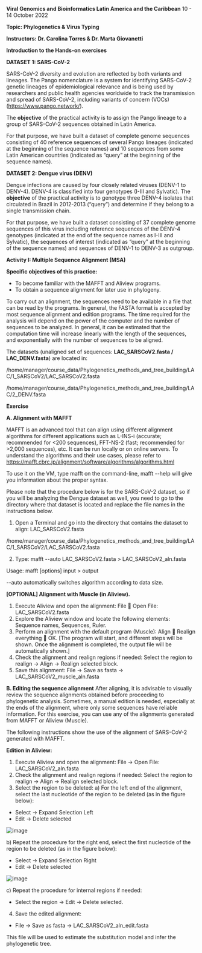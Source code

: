**Viral Genomics and Bioinformatics Latin America and the Caribbean**
10 - 14 October 2022

**Topic: Phylogenetics & Virus Typing**

**Instructors: Dr. Carolina Torres & Dr. Marta Giovanetti**


**Introduction to the Hands-on exercises**


**DATASET 1: SARS-CoV-2**

SARS-CoV-2 diversity and evolution are reflected by both variants and lineages. The Pango nomenclature is a system for identifying SARS-CoV-2 genetic lineages of epidemiological relevance and is being used by researchers and public health agencies worldwide to track the transmission and spread of SARS-CoV-2, including variants of concern (VOCs) (https://www.pango.network/).

The **objective** of the practical activity is to assign the Pango lineage to a group of SARS-CoV-2 sequences obtained in Latin America.

For that purpose, we have built a dataset of complete genome sequences consisting of 40 reference sequences of several Pango lineages (indicated at the beginning of the sequence names) and 10 sequences from some Latin American countries (indicated as “query” at the beginning of the sequence names).


**DATASET 2: Dengue virus (DENV)**

Dengue infections are caused by four closely related viruses (DENV-1 to DENV-4). DENV-4 is classified into four genotypes (I-III and Sylvatic).
The **objective** of the practical activity is to genotype three DENV-4 isolates that circulated in Brazil in 2012-2013 (“query”) and determine if they belong to a single transmission chain. 

For that purpose, we have built a dataset consisting of 37 complete genome sequences of this virus including reference sequences of the DENV-4 genotypes (indicated at the end of the sequence names as I-III and Sylvatic), the sequences of interest (indicated as “query” at the beginning of the sequence names) and sequences of DENV-1 to DENV-3 as outgroup.



**Activity I: Multiple Sequence Alignment (MSA)**

**Specific objectives of this practice:**

- To become familiar with the MAFFT and Aliview programs.
- To obtain a sequence alignment for later use in phylogeny.

To carry out an alignment, the sequences need to be available in a file that can be read by the programs. In general, the FASTA format is accepted by most sequence alignment and edition programs. The time required for the analysis will depend on the power of the computer and the number of sequences to be analyzed. In general, it can be estimated that the computation time will increase linearly with the length of the sequences, and exponentially with the number of sequences to be aligned.

The datasets (unaligned set of sequences: **LAC_SARSCoV2.fasta / LAC_DENV.fasta**) are located in:

/home/manager/course_data/Phylogenetics_methods_and_tree_building/LAC/1_SARSCoV2/LAC_SARSCoV2.fasta

/home/manager/course_data/Phylogenetics_methods_and_tree_building/LAC/2_DENV.fasta


**Exercise**

**A.	Alignment with MAFFT**

MAFFT is an advanced tool that can align using different alignment algorithms for different applications such as L-INS-i (accurate; recommended for <200 sequences), FFT-NS-2 (fast; recommended for >2,000 sequences), etc. It can be run locally or on online servers. To understand the algorithms and their use cases, please refer to https://mafft.cbrc.jp/alignment/software/algorithms/algorithms.html

To use it on the VM, type mafft on the command-line, mafft --help will give you information about the proper syntax. 

Please note that the procedure below is for the SARS-CoV-2 dataset, so if you will be analyzing the Dengue dataset as well, you need to go to the directory where that dataset is located and replace the file names in the instructions below.


1. Open a Terminal and go into the directory	that contains the dataset to align: LAC_SARSCoV2.fasta

/home/manager/course_data/Phylogenetics_methods_and_tree_building/LAC/1_SARSCoV2/LAC_SARSCoV2.fasta

2. Type: mafft --auto LAC_SARSCoV2.fasta > LAC_SARSCoV2_aln.fasta

Usage:
mafft [options] input > output

--auto  automatically switches algorithm according to data size.


**[OPTIONAL] Alignment with Muscle (in Aliview).**

1. Execute Aliview and open the alignment: File  Open File: LAC_SARSCoV2.fasta
3. Explore the Aliview window and locate the following elements: Sequence names, Sequences, Ruler.
4. Perform an alignment with the default program (Muscle): Align  Realign everything  OK.
[The program will start, and different steps will be shown. Once the alignment is completed, the output file will be automatically shown.]
4. Check the alignment and realign regions if needed: 
Select the region to realign -> Align -> Realign selected block.
5. Save this alignment: File -> Save as fasta -> LAC_SARSCoV2_muscle_aln.fasta

**B.	Editing the sequence alignment**
After aligning, it is advisable to visually review the sequence alignments obtained before proceeding to phylogenetic analysis. Sometimes, a manual edition is needed, especially at the ends of the alignment, where only some sequences have reliable information. For this exercise, you can use any of the alignments generated from MAFFT or Aliview (Muscle). 

The following instructions show the use of the alignment of SARS-CoV-2 generated with MAFFT.

**Edition in Aliview:**

1. Execute Aliview and open the alignment: File -> Open File: LAC_SARSCoV2_aln.fasta
2. Check the alignment and realign regions if needed: 
Select the region to realign -> Align -> Realign selected block.
3. Select the region to be deleted:
a) For the left end of the alignment, select the last nucleotide of the region to be deleted (as in the figure below):
 
- Select -> Expand Selection Left 
- Edit -> Delete selected

![image](https://user-images.githubusercontent.com/64616141/191759035-0462d641-70ce-4e6f-9a56-398ed8951931.png)


b) Repeat the procedure for the right end, select the first nucleotide of the region to be deleted (as in the figure below):
- Select -> Expand Selection Right
- Edit -> Delete selected
 
 ![image](https://user-images.githubusercontent.com/64616141/191759156-904fe580-5697-4394-b6da-35cc6efb3008.png)


c) Repeat the procedure for internal regions if needed:
- Select the region -> Edit -> Delete selected.

4. Save the edited alignment:
-	File -> Save as fasta -> LAC_SARSCoV2_aln_edit.fasta

This file will be used to estimate the substitution model and infer the phylogenetic tree.


